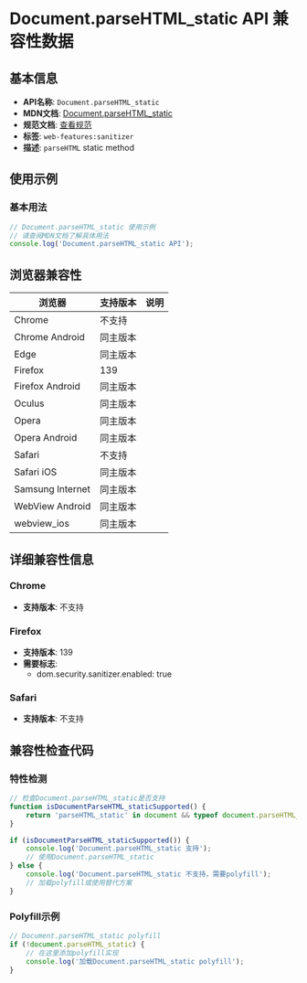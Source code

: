 # Document.parseHTML_static API 兼容性数据

## 基本信息

- **API名称**: `Document.parseHTML_static`
- **MDN文档**: [Document.parseHTML_static](https://developer.mozilla.org/docs/Web/API/Document/parseHTML_static)
- **规范文档**: [查看规范](https://wicg.github.io/sanitizer-api/#dom-document-parsehtml)
- **标签**: `web-features:sanitizer`
- **描述**: `parseHTML` static method

## 使用示例

### 基本用法

```javascript
// Document.parseHTML_static 使用示例
// 请查阅MDN文档了解具体用法
console.log('Document.parseHTML_static API');
```

## 浏览器兼容性

| 浏览器 | 支持版本 | 说明 |
|--------|----------|------|
| Chrome | 不支持 |  |
| Chrome Android | 同主版本 |  |
| Edge | 同主版本 |  |
| Firefox | 139 |  |
| Firefox Android | 同主版本 |  |
| Oculus | 同主版本 |  |
| Opera | 同主版本 |  |
| Opera Android | 同主版本 |  |
| Safari | 不支持 |  |
| Safari iOS | 同主版本 |  |
| Samsung Internet | 同主版本 |  |
| WebView Android | 同主版本 |  |
| webview_ios | 同主版本 |  |

## 详细兼容性信息

### Chrome

- **支持版本**: 不支持

### Firefox

- **支持版本**: 139
- **需要标志**: 
  - dom.security.sanitizer.enabled: true

### Safari

- **支持版本**: 不支持

## 兼容性检查代码

### 特性检测

```javascript
// 检查Document.parseHTML_static是否支持
function isDocumentParseHTML_staticSupported() {
    return 'parseHTML_static' in document && typeof document.parseHTML_static === 'function';
}

if (isDocumentParseHTML_staticSupported()) {
    console.log('Document.parseHTML_static 支持');
    // 使用Document.parseHTML_static
} else {
    console.log('Document.parseHTML_static 不支持，需要polyfill');
    // 加载polyfill或使用替代方案
}
```

### Polyfill示例

```javascript
// Document.parseHTML_static polyfill
if (!document.parseHTML_static) {
    // 在这里添加polyfill实现
    console.log('加载Document.parseHTML_static polyfill');
}
```

